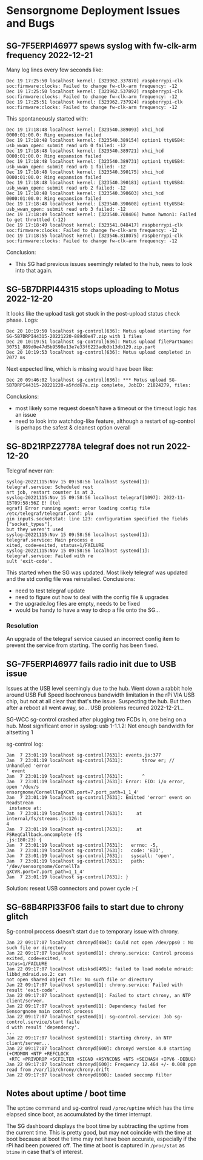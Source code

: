 Sensorgnome Deployment Issues and Bugs
======================================

## SG-7F5ERPI46977 spews syslog with fw-clk-arm frequency 2022-12-21

Many log lines every few seconds like:
```
Dec 19 17:25:50 localhost kernel: [323962.337870] raspberrypi-clk soc:firmware:clocks: Failed to change fw-clk-arm frequency: -12
Dec 19 17:25:50 localhost kernel: [323962.537892] raspberrypi-clk soc:firmware:clocks: Failed to change fw-clk-arm frequency: -12
Dec 19 17:25:51 localhost kernel: [323962.737924] raspberrypi-clk soc:firmware:clocks: Failed to change fw-clk-arm frequency: -12
```
This spontaneously started with:
```
Dec 19 17:18:48 localhost kernel: [323540.389093] xhci_hcd 0000:01:00.0: Ring expansion failed
Dec 19 17:18:48 localhost kernel: [323540.389154] option1 ttyUSB4: usb_wwan_open: submit read urb 0 failed: -12
Dec 19 17:18:48 localhost kernel: [323540.389721] xhci_hcd 0000:01:00.0: Ring expansion failed
Dec 19 17:18:48 localhost kernel: [323540.389731] option1 ttyUSB4: usb_wwan_open: submit read urb 1 failed: -12
Dec 19 17:18:48 localhost kernel: [323540.390175] xhci_hcd 0000:01:00.0: Ring expansion failed
Dec 19 17:18:48 localhost kernel: [323540.390181] option1 ttyUSB4: usb_wwan_open: submit read urb 2 failed: -12
Dec 19 17:18:48 localhost kernel: [323540.390603] xhci_hcd 0000:01:00.0: Ring expansion failed
Dec 19 17:18:48 localhost kernel: [323540.390608] option1 ttyUSB4: usb_wwan_open: submit read urb 3 failed: -12
Dec 19 17:18:49 localhost kernel: [323540.708406] hwmon hwmon1: Failed to get throttled (-12)
Dec 19 17:18:49 localhost kernel: [323541.048417] raspberrypi-clk soc:firmware:clocks: Failed to change fw-clk-arm frequency: -12
Dec 19 17:18:55 localhost kernel: [323546.818075] raspberrypi-clk soc:firmware:clocks: Failed to change fw-clk-arm frequency: -12
```
Conclusion:
- This SG had previous issues seemingly related to the hub, nees to look into that again.

## SG-5B7DRPI44315 stops uploading to Motus 2022-12-20

It looks like the upload task got stuck in the post-upload status check phase.
Logs:
```
Dec 20 10:19:50 localhost sg-control[636]: Motus upload starting for SG-5B7DRPI44315-20221220-889d0e47.zip with 1 files
Dec 20 10:19:51 localhost sg-control[636]: Motus upload filePartName: 30751_889d0e47d5b9598e13e7e33f6223adb3b13db129.zip.part
Dec 20 10:19:53 localhost sg-control[636]: Motus upload completed in 2077 ms
```
Next expected line, which is missing would have been like:
```
Dec 20 09:46:02 localhost sg-control[636]: *** Motus upload SG-5B7DRPI44315-20221220-a5fdd67a.zip complete, JobID: 21824279, files:
```
Conclusions:
- most likely some request doesn't have a timeout or the timeout logic has an issue
- need to look into watchdog-like feature, although a restart of sg-control is perhaps
  the safest & cleanest option overall

## SG-8D21RPZ2778A telegraf does not run 2022-12-20

Telegraf never ran:
```
syslog-20221115:Nov 15 09:58:56 localhost systemd[1]: telegraf.service: Scheduled rest
art job, restart counter is at 3.                                                     
syslog-20221115:Nov 15 09:58:56 localhost telegraf[1097]: 2022-11-15T09:58:56Z E! [tel
egraf] Error running agent: error loading config file /etc/telegraf/telegraf.conf: plu
gin inputs.socketstat: line 123: configuration specified the fields ["socket_types"], 
but they weren't used                                                                 
syslog-20221115:Nov 15 09:58:56 localhost systemd[1]: telegraf.service: Main process e
xited, code=exited, status=1/FAILURE                                                  
syslog-20221115:Nov 15 09:58:56 localhost systemd[1]: telegraf.service: Failed with re
sult 'exit-code'.                                                                     
```
This started when the SG was updated. Most likely telegraf was updated and the std config file
was reinstalled.
Conclusions:
- need to test telegraf update
- need to figure out how to deal with the config file & upgrades
- the upgrade.log files are empty, needs to be fixed
- would be handy to have a way to drop a file onto the SG...

### Resolution

An upgrade of the telegraf service caused an incorrect config item to prevent the service from
starting. The config has been fixed.

## SG-7F5ERPI46977 fails radio init due to USB issue

Issues at the USB level seemingly due to the hub. Went down a rabbit hole around USB Full Speed
Isochronous bandwidth limitation in the rPi VIA USB chip, but not at all clear that that's the
issue. Suspecting the hub. But then after a reboot all went away, so...
USB problems recurred 2022-12-21...

SG-WCC sg-control crashed after plugging two FCDs in, one being on a hub.
Most significant error in syslog:
usb 1-1.1.2: Not enough bandwidth for altsetting 1

sg-control log:
```
Jan  7 23:01:19 localhost sg-control[7631]: events.js:377
Jan  7 23:01:19 localhost sg-control[7631]:       throw er; // Unhandled 'error
' event
Jan  7 23:01:19 localhost sg-control[7631]:       ^
Jan  7 23:01:19 localhost sg-control[7631]: Error: EIO: i/o error, open '/dev/s
ensorgnome/CornellTagXCVR.port=7.port_path=1_1_4'
Jan  7 23:01:19 localhost sg-control[7631]: Emitted 'error' event on ReadStream
 instance at:
Jan  7 23:01:19 localhost sg-control[7631]:     at internal/fs/streams.js:126:1
4
Jan  7 23:01:19 localhost sg-control[7631]:     at FSReqCallback.oncomplete (fs
.js:180:23) {
Jan  7 23:01:19 localhost sg-control[7631]:   errno: -5,
Jan  7 23:01:19 localhost sg-control[7631]:   code: 'EIO',
Jan  7 23:01:19 localhost sg-control[7631]:   syscall: 'open',
Jan  7 23:01:19 localhost sg-control[7631]:   path: '/dev/sensorgnome/CornellTa
gXCVR.port=7.port_path=1_1_4'
Jan  7 23:01:19 localhost sg-control[7631]: }
```
Solution: reseat USB connectors and power cycle :-(

## SG-68B4RPI33F06 fails to start due to chrony glitch

Sg-control process doesn't start due to temporary issue with chrony.

```
Jan 22 09:17:07 localhost chronyd[484]: Could not open /dev/pps0 : No such file or directory
Jan 22 09:17:07 localhost systemd[1]: chrony.service: Control process exited, code=exited, s
tatus=1/FAILURE
Jan 22 09:17:07 localhost udisksd[405]: failed to load module mdraid: libbd_mdraid.so.2: can
not open shared object file: No such file or directory
Jan 22 09:17:07 localhost systemd[1]: chrony.service: Failed with result 'exit-code'.
Jan 22 09:17:07 localhost systemd[1]: Failed to start chrony, an NTP client/server.
Jan 22 09:17:07 localhost systemd[1]: Dependency failed for Sensorgnome main control process
Jan 22 09:17:07 localhost systemd[1]: sg-control.service: Job sg-control.service/start faile
d with result 'dependency'.
...
Jan 22 09:17:07 localhost systemd[1]: Starting chrony, an NTP client/server...
Jan 22 09:17:07 localhost chronyd[600]: chronyd version 4.0 starting (+CMDMON +NTP +REFCLOCK
 +RTC +PRIVDROP +SCFILTER +SIGND +ASYNCDNS +NTS +SECHASH +IPV6 -DEBUG)
Jan 22 09:17:07 localhost chronyd[600]: Frequency 12.464 +/- 0.008 ppm read from /var/lib/chrony/chrony.drift
Jan 22 09:17:07 localhost chronyd[600]: Loaded seccomp filter
```

## Notes about uptime / boot time

The `uptime` command and sg-control read `/proc/uptime` which has the time elapsed since boot, as
accumulated by the timer interrupt.

The SG dashboard displays the boot time by subtracting the uptime from the current time. This
is pretty good, but may not coincide with the time at boot because at boot the time may not have
been accurate, especially if the rPi had been powered off. The time at boot is captured in
`/proc/stat` as `btime` in case that's of interest.
